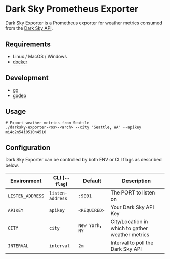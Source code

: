 # Dark Sky Prometheus Exporter

Dark Sky Exporter is a Prometheus exporter for weather metrics consumed from the [Dark Sky API](https://darksky.net/dev).

## Requirements

* Linux / MacOS / Windows
* [docker](https://www.docker.com)

## Development

* [go](https://golang.org/dl)
* [godep](https://github.com/tools/godep)

## Usage

```
# Export weather metrics from Seattle
./darksky-exporter-<os>-<arch> --city "Seattle, WA" --apikey mi4o2n54i0510n4510
```

## Configuration

Dark Sky Exporter can be controlled by both ENV or CLI flags as described below.

| Environment        	       | CLI (`--flag`)              | Default                 	    | Description                                                                                                      |
|----------------------------|-----------------------------|---------------------------- |------------------------------------------------------------------------------------------------------------------|
| `LISTEN_ADDRESS`           | `listen-address`            | `:9091`                     | The PORT to listen on |
| `APIKEY`                   | `apikey`                    | `<REQUIRED>`                | Your Dark Sky API Key |
| `CITY`                     | `city`                      | `New York, NY`              | City/Location in which to gather weather metrics |
| `INTERVAL`                 | `interval`                  | `2m`                        | Interval to poll the Dark Sky API |
